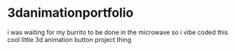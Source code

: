 # 3danimationportfolio
i was waiting for my burrito to be done in the microwave so i vibe coded this cool little 3d animation button project thing
